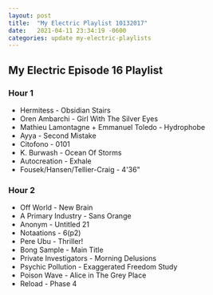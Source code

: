 ```yaml
---
layout: post
title:  "My Electric Playlist 10132017"
date:   2021-04-11 23:34:19 -0600
categories: update my-electric-playlists
---
```


## My Electric Episode 16 Playlist
### Hour 1
* Hermitess - Obsidian Stairs
* Oren Ambarchi - Girl With The Silver Eyes
* Mathieu Lamontagne + Emmanuel Toledo - Hydrophobe
* Ayya - Second Mistake
* Citofono - 0101
* K. Burwash - Ocean Of Storms
* Autocreation - Exhale
* Fousek/Hansen/Tellier-Craig - 4'36"

### Hour 2
* Off World - New Brain
* A Primary Industry - Sans Orange
* Anonym - Untitled 21
* Notaations - 6(p2)
* Pere Ubu - Thriller!
* Bong Sample - Main Title
* Private Investigators - Morning Delusions
* Psychic Pollution - Exaggerated Freedom Study
* Poison Wave - Alice in The Grey Place
* Reload - Phase 4

